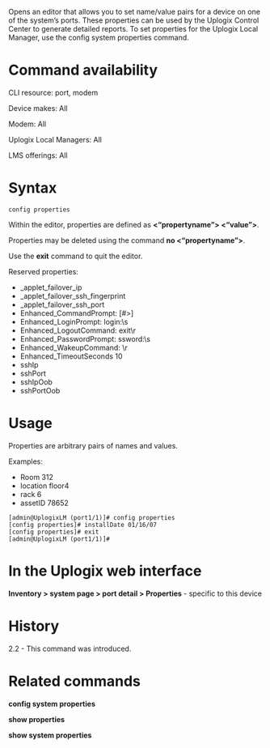Opens an editor that allows you to set name/value pairs for a device on one of the system’s ports. These properties can be used by the Uplogix Control Center to generate detailed reports. To set properties for the Uplogix Local Manager, use the config system properties command.

# Command availability 

CLI resource: port, modem

Device makes: All

Modem: All

Uplogix Local Managers: All

LMS offerings: All

# Syntax 

```
config properties
```

Within the editor, properties are defined as **<“propertyname”> <“value”>**.

Properties may be deleted using the command **no <“propertyname”>**.

Use the **exit** command to quit the editor.

Reserved properties:

- _applet_failover_ip
- _applet_failover_ssh_fingerprint
- _applet_failover_ssh_port
- Enhanced_CommandPrompt: [#>]
- Enhanced_LoginPrompt: login:\s
- Enhanced_LogoutCommand: exit\r
- Enhanced_PasswordPrompt: ssword:\s
- Enhanced_WakeupCommand: \r
- Enhanced_TimeoutSeconds 10
- sshIp
- sshPort 
- sshIpOob 
- sshPortOob

# Usage 

Properties are arbitrary pairs of names and values. 

Examples: 

- Room 312
- location floor4
- rack 6
- assetID 78652


```
[admin@UplogixLM (port1/1)]# config properties
[config properties]# installDate 01/16/07
[config properties]# exit
[admin@UplogixLM (port1/1)]#
```

# In the Uplogix web interface

**Inventory > system page > port detail > Properties** - specific to this device

# History 

2.2 - This command was introduced.

# Related commands 

**config system properties**

**show properties**

**show system properties**
